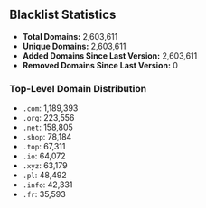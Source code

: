 ## Blacklist Statistics

- **Total Domains:** 2,603,611
- **Unique Domains:** 2,603,611
- **Added Domains Since Last Version:** 2,603,611
- **Removed Domains Since Last Version:** 0

### Top-Level Domain Distribution

-  `.com`: 1,189,393
-  `.org`: 223,556
-  `.net`: 158,805
-  `.shop`: 78,184
-  `.top`: 67,311
-  `.io`: 64,072
-  `.xyz`: 63,179
-  `.pl`: 48,492
-  `.info`: 42,331
-  `.fr`: 35,593
